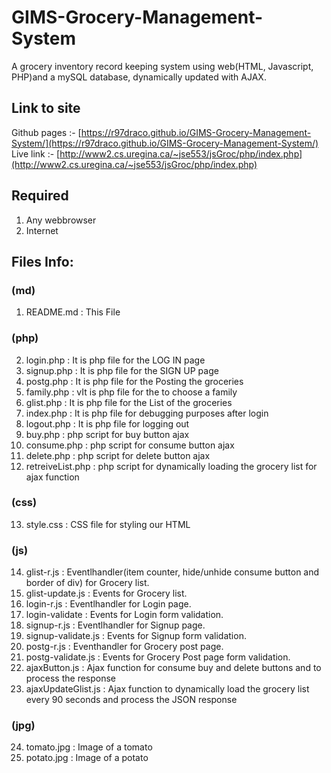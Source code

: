 # GIMS-Grocery-Management-System
A grocery inventory record keeping system using web(HTML, Javascript, PHP)and a mySQL database, dynamically updated with AJAX.

## Link to site
Github pages :- [https://r97draco.github.io/GIMS-Grocery-Management-System/](https://r97draco.github.io/GIMS-Grocery-Management-System/) <br>
Live link :- [http://www2.cs.uregina.ca/~jse553/jsGroc/php/index.php](http://www2.cs.uregina.ca/~jse553/jsGroc/php/index.php)

## Required
1. Any webbrowser 
2. Internet

## Files Info:
### (md)
1. README.md : This File<br>

### (php)<br> 
2. login.php : It is php file for the LOG IN page<br>
3. signup.php : It is php file for the SIGN UP page<br>
4. postg.php : It is php file for the Posting the groceries <br>
5. family.php : vIt is php file for the to choose a family <br>
6. glist.php : It is php file for the List of the groceries<br>
7. index.php : It is php file for debugging purposes after login<br>
8. logout.php : It is php file for logging out<br>
9. buy.php : php script for buy button ajax<br>
10. consume.php : php script for consume button ajax<br>
11. delete.php : php script for delete button ajax<br>
12. retreiveList.php : php script for dynamically loading the grocery list for ajax function<br>

### (css)<br>
13. style.css : CSS file for styling our HTML<br>

### (js)<br>
14. glist-r.js : Eventlhandler(item counter, hide/unhide consume button and border of div) for Grocery list.<br>
15. glist-update.js : Events for Grocery list.<br>
16. login-r.js : Eventlhandler for Login page.<br>
17. login-validate : Events for Login form validation.<br>
18. signup-r.js : Eventlhandler for Signup page.<br>
19. signup-validate.js : Events for Signup form validation.<br>
20. postg-r.js :  Eventhandler for Grocery post page.<br>
21. postg-validate.js : Events for Grocery Post page form validation.<br>
22. ajaxButton.js : Ajax function for consume buy and delete buttons and to process the response<br>
23. ajaxUpdateGlist.js : Ajax function to dynamically load the grocery list every 90 seconds and process the JSON response<br>

### (jpg)<br>
24. tomato.jpg : Image of a tomato<br>
25. potato.jpg : Image of a potato
